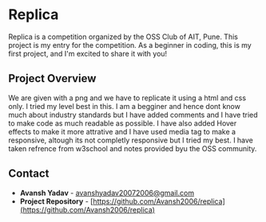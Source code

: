 # Replica

Replica is a competition organized by the OSS Club of AIT, Pune. This project is my entry for the competition. As a beginner in coding, this is my first project, and I'm excited to share it with you!

## Project Overview
We are given with a png and we have to replicate it using a html and css only. I tried my level best in this. I am a begginer and hence dont know much about industry standards but I have added comments and I have tried to make code as much readable as possible. I have also added Hover effects to make it more attrative and I have used media tag to make a responsive, altough its not completly responsive but I tried my best. I have taken refrence from w3school and notes provided byu the OSS community.





## Contact

- **Avansh Yadav** - [avanshyadav20072006@gmail.com](mailto:avanshyadav20072006@gmail.com)
- **Project Repository** - [https://github.com/Avansh2006/replica](https://github.com/Avansh2006/replica)


